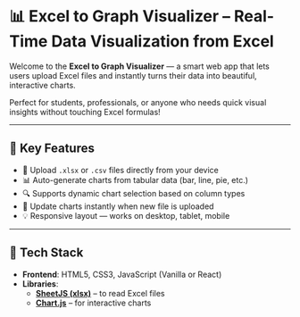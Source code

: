 # 📊 Excel to Graph Visualizer – Real-Time Data Visualization from Excel

Welcome to the **Excel to Graph Visualizer** — a smart web app that lets users upload Excel files and instantly turns their data into beautiful, interactive charts.

Perfect for students, professionals, or anyone who needs quick visual insights without touching Excel formulas!

---

## 🚀 Key Features

- 📁 Upload `.xlsx` or `.csv` files directly from your device
- 📊 Auto-generate charts from tabular data (bar, line, pie, etc.)
- 🔍 Supports dynamic chart selection based on column types
- 🔁 Update charts instantly when new file is uploaded
- 💡 Responsive layout — works on desktop, tablet, mobile

---

## 🧰 Tech Stack

- **Frontend**: HTML5, CSS3, JavaScript (Vanilla or React)
- **Libraries**:
  - [**SheetJS (xlsx)**](https://github.com/SheetJS/sheetjs) – to read Excel files
  - [**Chart.js**](https://www.chartjs.org/) – for interactive charts
  
